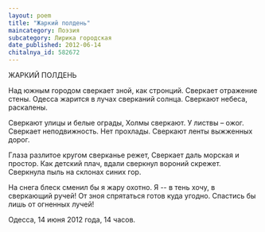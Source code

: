 ```yaml
---
layout: poem
title: "Жаркий полдень"
maincategory: Поэзия
subcategory: Лирика городская
date_published: 2012-06-14
chitalnya_id: 582672
---
```




ЖАРКИЙ ПОЛДЕНЬ

Над южным городом сверкает зной, как стронций.
Сверкает отражение стены.
Одесса жарится в лучах сверканий солнца.
Сверкают небеса, раскалены.

Сверкают улицы и белые ограды,
Холмы сверкают. У листвы – ожог.
Сверкает неподвижность. Нет прохлады.
Сверкают ленты выжженных дорог.

Глаза разлитое кругом сверканье режет,
Сверкает даль морская и простор.
Как детский плач, вдали сверкнул вороний скрежет.
Сверкнула пыль на склонах синих гор.

На снега блеск сменил бы я жару охотно.
Я -- в тень хочу, в сверкающий ручей!
От зноя спрятаться готов куда угодно.
Спастись бы лишь от огненных лучей!

Одесса, 14 июня 2012 года, 14 часов.






